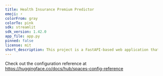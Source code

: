 ```yaml
---
title: Health Insurance Premium Predictor
emoji: ⚡
colorFrom: gray
colorTo: pink
sdk: streamlit
sdk_version: 1.42.0
app_file: app.py
pinned: false
license: mit
short_description: This project is a FastAPI-based web application that predict
---
```


Check out the configuration reference at https://huggingface.co/docs/hub/spaces-config-reference
